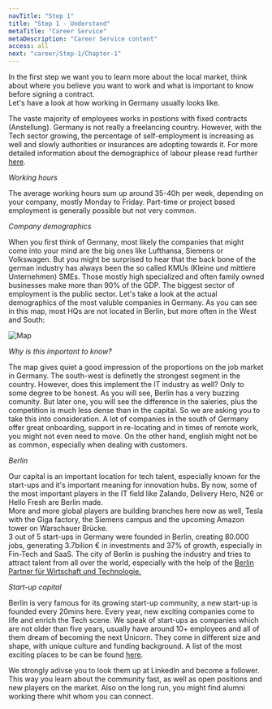 ```yaml
---
navTitle: "Step 1"
title: "Step 1 - Understand"
metaTitle: "Career Service"
metaDescription: "Career Service content"
access: all
next: "career/Step-1/Chapter-1"
---
```


In the first step we want you to learn more about the local market, think about where you believe you want to work and what is important to know before signing a contract.  
Let's have a look at how working in Germany usually looks like.

The vaste majority of employees works in postions with fixed contracts (Anstellung). Germany is not really a freelancing country. However, with the Tech sector growing, the percentage of self-employment is increasing as well and slowly authorities or insurances are adopting towards it. For more detailed information about the demographics of labour please read further [here](https://www.destatis.de/DE/Themen/Arbeit/Arbeitsmarkt/Erwerbstaetigkeit/_inhalt.html).

_Working hours_

The average working hours sum up around 35-40h per week, depending on your company, mostly Monday to Friday. Part-time or project based employment is generally possible but not very common.

_Company demographics_

When you first think of Germany, most likely the companies that might come into your mind are the big ones like Lufthansa, Siemens or Volkswagen. But you might be surprised to hear that the back bone of the german industry has always been the so called KMUs (Kleine und mittlere Unternehmen) SMEs. Those mostly high specialized and often family owned businesses make more than 90% of the GDP. The biggest sector of employment is the public sector.
Let's take a look at the actual demographics of the most valuble companies in Germany. As you can see in this map, most HQs are not located in Berlin, but more often in the West and South:

![Map](staticAsset/German-Brands.jpg)

_Why is this important to know?_

The map gives quiet a good impression of the proportions on the job market in Germany. The south-west is definetly the strongest segment in the country. However, does this implement the IT industry as well? Only to some degree to be honest. As you will see, Berlin has a very buzzing comunity. But later one, you will see the difference in the saleries, plus the competition is much less dense than in the capital. So we are asking you to take this into consideration. A lot of companies in the south of Germany offer great onboarding, support in re-locating and in times of remote work, you might not even need to move. On the other hand, english might not be as common, especially when dealing with customers.

_Berlin_

Our capital is an important location for tech talent, especially known for the start-ups and it's important meaning for innovation hubs. By now, some of the most important players in the IT field like Zalando, Delivery Hero, N26 or Hello Fresh are Berlin made.  
More and more global players are building branches here now as well, Tesla with the Giga factory, the Siemens campus and the upcoming Amazon tower on Warschauer Brücke.  
3 out of 5 start-ups in Germany were founded in Berlin, creating 80.000 jobs, generating 3.7bilion € in investments and 37% of growth, especially in Fin-Tech and SaaS. The city of Berlin is pushing the industry and tries to attract talent from all over the world, especially with the help of the [Berlin Partner für Wirtschaft und Technologie.](https://www.businesslocationcenter.de/startups-berlin/)

_Start-up capital_

Berlin is very famous for its growing start-up community, a new start-up is founded every 20mins here. Every year, new exciting companies come to life and enrich the Tech scene. We speak of start-ups as companies which are not older than five years, usually have around 10+ employees and all of them dream of becoming the next Unicorn. They come in different size and shape, with unique culture and funding background. A list of the most exciting places to be can be found [here](https://www.seedtable.com/startups-berlin).

We strongly adivse you to look them up at LinkedIn and become a follower. This way you learn about the community fast, as well as open positions and new players on the market. Also on the long run, you might find alumni working there whit whom you can connect.
